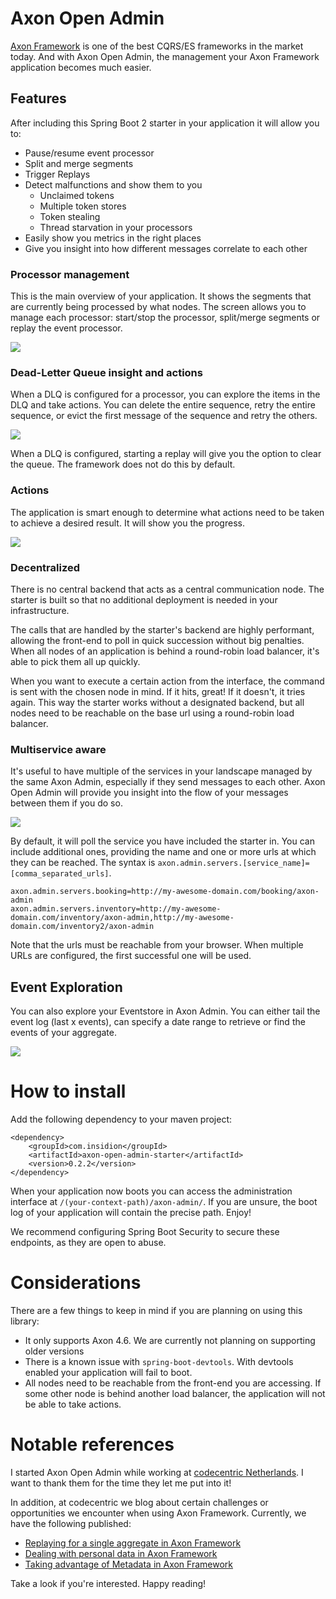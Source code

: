 # Axon Open Admin

[Axon Framework](https://developer.axoniq.io/axon-framework/overview) is one of the best CQRS/ES frameworks in the
market today.
And with Axon Open Admin, the management your Axon Framework application becomes much easier.

## Features

After including this Spring Boot 2 starter in your application it will allow you to:

- Pause/resume event processor
- Split and merge segments
- Trigger Replays
- Detect malfunctions and show them to you
  - Unclaimed tokens
  - Multiple token stores
  - Token stealing
  - Thread starvation in your processors
- Easily show you metrics in the right places
- Give you insight into how different messages correlate to each other

### Processor management

This is the main overview of your application. It shows the segments that are currently being processed by what nodes.
The screen allows you to manage each processor: start/stop the processor, split/merge segments or replay the event
processor.

![](.github/teaser.png)

### Dead-Letter Queue insight and actions

When a DLQ is configured for a processor, you can explore the items in the DLQ and take actions. You can delete the
entire sequence,
retry the entire sequence, or evict the first message of the sequence and retry the others.

![](.github/dlq.png)

When a DLQ is configured, starting a replay will give you the option to clear the queue. The framework does not do this
by default.

### Actions

The application is smart enough to determine what actions need to be taken to achieve a desired result.
It will show you the progress.

![](.github/commands.png)

### Decentralized

There is no central backend that acts as a central communication node. The starter is built
so that no additional deployment is needed in your infrastructure.

The calls that are handled by the starter's backend are highly performant, allowing the front-end to poll
in quick succession without big penalties.
When all nodes of an application is behind a round-robin load balancer,
it's able to pick them all up quickly.

When you want to execute a certain action from the interface, the command is sent with the chosen node in mind.
If it hits, great! If it doesn't, it tries again. This way the starter works without a
designated backend, but all nodes need to be reachable on the base url using a round-robin load balancer.

### Multiservice aware

It's useful to have multiple of the services in your landscape managed by the same Axon Admin, especially if they send
messages to each other. Axon Open Admin will provide you insight into the flow of your messages between them if you do
so.

![](.github/insight.png)

By default, it will poll the service you have included the starter in.
You can include additional ones, providing the name and one or more urls at which they can be reached.
The syntax is `axon.admin.servers.[service_name]=[comma_separated_urls]`.

```properties
axon.admin.servers.booking=http://my-awesome-domain.com/booking/axon-admin
axon.admin.servers.inventory=http://my-awesome-domain.com/inventory/axon-admin,http://my-awesome-domain.com/inventory2/axon-admin
```

Note that the urls must be reachable from your browser. When multiple URLs are configured, the first successful one will
be used.

## Event Exploration

You can also explore your Eventstore in Axon Admin. You can either tail the event log (last x events), can specify
a date range to retrieve or find the events of your aggregate.

![](.github/eventpage.png)

# How to install

Add the following dependency to your maven project:

```
<dependency>
    <groupId>com.insidion</groupId>
    <artifactId>axon-open-admin-starter</artifactId>
    <version>0.2.2</version>
</dependency>
```

When your application now boots you can access the administration interface at `/(your-context-path)/axon-admin/`.
If you are unsure, the boot log of your application will contain the precise path.
Enjoy!

We recommend configuring Spring Boot Security to secure these endpoints, as they are open to abuse.

# Considerations

There are a few things to keep in mind if you are planning on using this library:

- It only supports Axon 4.6. We are currently not planning on supporting older versions
- There is a known issue with `spring-boot-devtools`. With devtools enabled your application will fail to boot.
- All nodes need to be reachable from the front-end you are accessing.
  If some other node is behind another load balancer, the application will not be able to take actions.

# Notable references

I started Axon Open Admin while working at [codecentric Netherlands](https://codecentric.nl). I want to thank them for
the time they let me put into it!

In addition, at codecentric we blog about certain challenges or opportunities we encounter when using Axon Framework.
Currently, we have the following published:

- [Replaying for a single aggregate in Axon Framework](https://blog.codecentric.nl/mitchellherrijgers/replaying-for-a-single-aggregate-in-axon-framework-126m)
- [Dealing with personal data in Axon Framework](https://blog.codecentric.nl/mitchellherrijgers/axon-framework-dealing-with-personal-data-3amp)
- [Taking advantage of Metadata in Axon Framework](https://blog.codecentric.nl/mitchellherrijgers/taking-advantage-of-metadata-in-axon-framework-3da9)

Take a look if you're interested. Happy reading!

